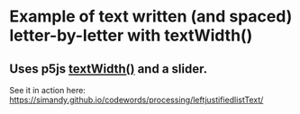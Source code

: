# Example of text written (and spaced) letter-by-letter with textWidth()
## Uses p5js [textWidth()](https://p5js.org/reference/#/p5/textWidth) and a slider.
See it in action here: https://simandy.github.io/codewords/processing/leftjustifiedlistText/

